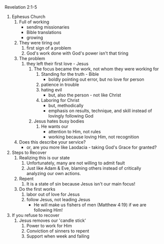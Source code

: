 
Revelation 2:1-5 

1. Ephesus Church
    1. Full of working
        - sending missionaries
        - Bible translations
        - growing
    2. They were tiring out
        1. first sign of a problem
        2. God's work done with God's power isn't that tiring
    3. The problem
        1. they left their first love - Jesus
            1. The focus became the work, not whom they were working for
                1. Standing for the truth - Bible
                    - boldly pointing out error, but no love for person
                2. patience in trouble
                3. hating evil
                    - but, also the person - not like Christ
                4. Laboring for Christ
                    - but, methodically
                    - emphasis on results, technique, and skill instead of lovingly following God
            2. Jesus hates busy bodies
                1. He wants our
                    - attention to Him, not rules
                    - working because loving Him, not recognition
    4. Does this describe your service?
        - or, are you more like Laodacia - taking God's Grace for granted?
2. Steps to Recover
    1. Realizing this is our state
        1. Unfortunately, many are not willing to admit fault
        2. Just like Adam & Eve, blaming others instead of critically analyzing our own actions.
    2. Repent
        1. It is a state of sin because Jesus isn't our main focus!
    3. Do the first works
        1. labor out of love for Jesus
        2. follow Jesus, not leading Jesus
            - He will make us fishers of men (Matthew 4:19) if we are following Him!
3. If you refuse to recover
    1. Jesus removes our 'candle stick'
        1. Power to work for Him
        2. Conviction of sinners to repent
        3. Support when week and failing